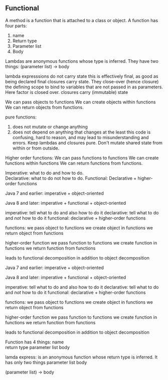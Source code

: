 ## Functional

A method is a function that is attached to a class or object.
A function has four parts:
  1. name
  2. Return type
  3. Parameter list
  4. Body


Lambdas are anonymous functions whose type is inferred. They have two things:
(parameter list) -> body

lambda expresssions do not carry state
this is effectively final, as good as being declared final
closures carry state. They close-over (hence closure) the defining scope to bind to
variables that are not passed in as parameters. Here factor is closed over.
closures carry (immutable) state


We can pass objects to functions
We can create objects within functions
We can return objects from functions.
    

pure functions:
1. does not mutate or change anything
2. does not depend on anything that changes
at the least this code is confusing, hard to reason, and may lead to misunderstanding and errors.
Keep lambdas and closures pure. Don't mutate shared state from within or from outside.


Higher order functions:
We can pass functions to functions
We can create functions within functions
We can return functions from functions.


Imperative: what to do and how to do.    
Declarative: what to do not how to do.
Functional: Declarative + higher-order functions



Java 7 and earlier:
imperative + object-oriented
    
Java 8 and later:
imperative + functional +
object-oriented
    
    
imperative: tell what to do and also how to do it
declarative: tell what to do and *not* how to do it
functional: declarative + higher-order functions
    
functions:
we pass object to functions
we create object in functions
we return object from functions
    
higher-order function
we pass function to functions
we create function in functions
we return function from functions
    
leads to functional decomposition in addition to 
object decomposition


Java 7 and earlier:
imperative + object-oriented
    
Java 8 and later:
imperative + functional +
object-oriented
    
    
imperative: tell what to do and also how to do it
declarative: tell what to do and *not* how to do it
functional: declarative + higher-order functions
    
functions:
we pass object to functions
we create object in functions
we return object from functions
    
higher-order function
we pass function to functions
we create function in functions
we return function from functions
    
leads to functional decomposition in addition to 
object decomposition
    

Function has 4 things:
    name         
    return type
    parameter list
    body
            
lamda express: is an anonymous function whose return type
is inferred. It has only two things
parameter list
body
                
(parameter list) -> body